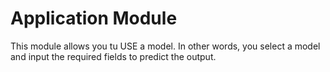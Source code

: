 # Application Module

This module allows you tu USE a model. In other words, you select a model and input the required fields to predict the output.
